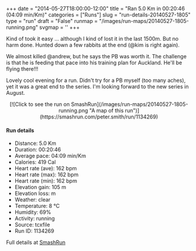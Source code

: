 +++
date = "2014-05-27T18:00:00-12:00"
title = "Ran 5.0 Km in 00:20:46 (04:09 min/Km)"
categories = ["Runs"]
slug = "run-details-20140527-1805"
type = "run"
draft = "False"
runmap = "/images/run-maps/20140527-1805-running.png"
svgmap = '<polyline points="94 78, 79 82, 71 95, 62 95, 53 100, 39 96, 41 81, 4 69, 17 35, 55 0, 65 0, 68 3, 29 41, 69 0, 55 0, 41 14, 19 33, 3 68, 3 69, 40 81, 39 95, 52 100, 71 96, 76 85, 95 77, 97 77, 98 73">'
+++

Kind of took it easy ... although I kind of lost it in the last 1500m. But no harm done.  Hunted down a few rabbits at the end (@kim is right again). 

We almost killed @andrew, but he says the PB was worth it. The challenge is that he is feeding that pace into his training plan for Auckland. He'll be flying there!!!

Lovely cool evening for a run. Didn't try for a PB myself (too many aches), yet it was a great end to the series. I'm looking forward to the new series in August. 



<!--more-->

<center>
[![Click to see the run on SmashRun](/images/run-maps/20140527-1805-running.png "A map of this run")](https://smashrun.com/peter.smith/run/1134269)
</center>

#### Run details

* Distance: 5.0 Km
* Duration: 00:20:46
* Average pace: 04:09 min/Km
* Calories: 419 Cal
* Heart rate (ave): 162 bpm
* Heart rate (max): 162 bpm
* Heart rate (min): 162 bpm
* Elevation gain: 105 m
* Elevation loss:  m
* Weather: clear
* Temperature: 8 &deg;C
* Humidity: 69%
* Activity: running
* Source: tcxfile
* Run ID: 1134269

Full details at [SmashRun](https://smashrun.com/peter.smith/run/1134269)